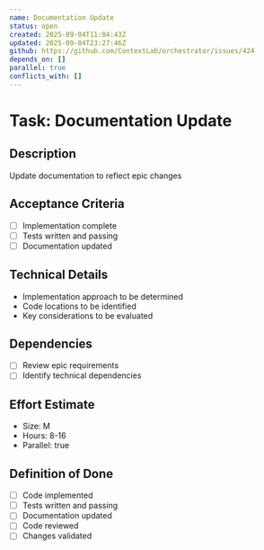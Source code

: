 ```yaml
---
name: Documentation Update
status: open
created: 2025-09-04T11:04:43Z
updated: 2025-09-04T23:27:46Z
github: https://github.com/ContextLab/orchestrator/issues/424
depends_on: []
parallel: true
conflicts_with: []
---
```


# Task: Documentation Update

## Description
Update documentation to reflect epic changes

## Acceptance Criteria
- [ ] Implementation complete
- [ ] Tests written and passing
- [ ] Documentation updated

## Technical Details
- Implementation approach to be determined
- Code locations to be identified
- Key considerations to be evaluated

## Dependencies
- [ ] Review epic requirements
- [ ] Identify technical dependencies

## Effort Estimate
- Size: M
- Hours: 8-16
- Parallel: true

## Definition of Done
- [ ] Code implemented
- [ ] Tests written and passing
- [ ] Documentation updated
- [ ] Code reviewed
- [ ] Changes validated
